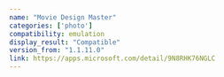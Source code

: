 ```yaml
---
name: "Movie Design Master"
categories: ['photo']
compatibility: emulation
display_result: "Compatible"
version_from: "1.1.11.0"
link: https://apps.microsoft.com/detail/9N8RHK76NGLC
---
```

